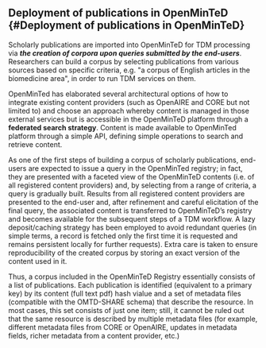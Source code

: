 ## Deployment of publications in OpenMinTeD {#Deployment of publications in OpenMinTeD}
Scholarly publications are imported into OpenMinTeD for TDM processing via _**the creation of corpora upon queries submitted by the end-users**_. 
Researchers can build a corpus by selecting publications from various sources based on specific criteria, e.g. "a corpus of English articles in the biomedicine area", in order to run TDM services on them. 

OpenMinTed has elaborated several architectural options of how to integrate existing content providers (such as OpenAIRE and CORE but not limited to) and choose an approach whereby content is managed in those external services but is accessible in the OpenMinTeD platform through a **federated search strategy**. Content is made available to OpenMinTed platform through a simple API, defining simple operations to search and retrieve content. 

As one of the first steps of building a corpus of scholarly publications, end-users are expected to issue a query in the OpenMinTed registry; in fact, they are presented with a faceted view of the OpenMinTeD contents \(i.e. of all registered content providers\) and, by selecting from a range of criteria, a query is gradually built. Results from all registered content providers are presented to the end-user and, after refinement and careful elicitation of the final query, the associated content is transferred to OpenMinTeD’s registry and becomes available for the subsequent steps of a TDM workflow. A lazy deposit/caching strategy has been employed to avoid redundant queries (in simple terms, a record is fetched only the first time it is requested and remains persistent locally for further requests). Extra care is taken to ensure reproducibility of the created corpus by storing an exact version of the content used in it.

Thus, a corpus included in the OpenMinTeD Registry essentially consists of a list of publications. Each publication is identified (equivalent to a primary key) by its content (full text pdf) hash vialue and a set of metadata files (compatible with the OMTD-SHARE schema) that describe the resource. In most cases, this set consists of just one item; still, it cannot be ruled out that the same resource is described by multiple metadata files (for example, different metadata files from CORE or OpenAIRE, updates in metadata fields, richer metadata from a content provider, etc.) 




